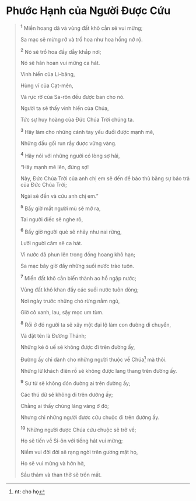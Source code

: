# Phước Hạnh của Người Ðược Cứu

> <sup><b>1</b></sup> Miền hoang dã và vùng đất khô cằn sẽ vui mừng;
>
> Sa mạc sẽ mừng rỡ và trổ hoa như hoa hồng nở rộ.
>
> <sup><b>2</b></sup> Nó sẽ trổ hoa đầy dẫy khắp nơi;
>
> Nó sẽ hân hoan vui mừng ca hát.
>
> Vinh hiển của Li-băng,
>
> Hùng vĩ của Cạt-mên,
>
> Và rực rỡ của Sa-rôn đều được ban cho nó.
>
> Người ta sẽ thấy vinh hiển của Chúa,
>
> Tức sự huy hoàng của Ðức Chúa Trời chúng ta.
>
> <sup><b>3</b></sup> Hãy làm cho những cánh tay yếu đuối được mạnh mẽ,
>
> Những đầu gối run rẩy được vững vàng.
>
> <sup><b>4</b></sup> Hãy nói với những người có lòng sợ hãi,
>
> “Hãy mạnh mẽ lên, đừng sợ!
>
> Này, Ðức Chúa Trời của anh chị em sẽ đến để báo thù bằng sự báo trả của Ðức Chúa Trời;
>
> Ngài sẽ đến và cứu anh chị em.”
>
> <sup><b>5</b></sup> Bấy giờ mắt người mù sẽ mở ra,
>
> Tai người điếc sẽ nghe rõ,
>
> <sup><b>6</b></sup> Bấy giờ người què sẽ nhảy như nai rừng,
>
> Lưỡi người câm sẽ ca hát.
>
> Vì nước đã phun lên trong đồng hoang khô hạn;
>
> Sa mạc bây giờ đầy những suối nước trào tuôn.
>
> <sup><b>7</b></sup> Miền đất khô cằn biến thành ao hồ ngập nước;
>
> Vùng đất khô khan đầy các suối nước tuôn dòng;
>
> Nơi ngày trước những chó rừng nằm ngủ,
>
> Giờ cỏ xanh, lau, sậy mọc um tùm.
>
> <sup><b>8</b></sup> Rồi ở đó người ta sẽ xây một đại lộ làm con đường di chuyển,
>
> Và đặt tên là Ðường Thánh;
>
> Những kẻ ô uế sẽ không được đi trên đường ấy,
>
> Ðường ấy chỉ dành cho những người thuộc về Chúa[^1-f0d74ea5-b240-492c-8e7b-14b1b7904f75] mà thôi.
>
> Những lữ khách điên rồ sẽ không được lang thang trên đường ấy.
>
> <sup><b>9</b></sup> Sư tử sẽ không đón đường ai trên đường ấy;
>
> Các thú dữ sẽ không đi trên đường ấy;
>
> Chẳng ai thấy chúng lảng vảng ở đó;
>
> Nhưng chỉ những người được cứu chuộc đi trên đường ấy.
>
> <sup><b>10</b></sup> Những người được Chúa cứu chuộc sẽ trở về;
>
> Họ sẽ tiến về Si-ôn với tiếng hát vui mừng;
>
> Niềm vui đời đời sẽ rạng ngời trên gương mặt họ,
>
> Họ sẽ vui mừng và hớn hở,
>
> Sầu thảm và than thở sẽ trốn mất.

[^1-f0d74ea5-b240-492c-8e7b-14b1b7904f75]: nt: cho họ
